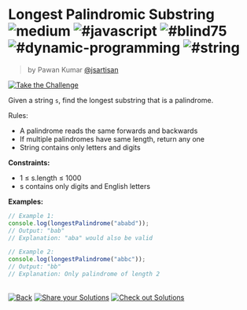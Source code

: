 <!--info-header-start--><h1>Longest Palindromic Substring <img src="https://img.shields.io/badge/-medium-d9901a" alt="medium"/> <img src="https://img.shields.io/badge/-%23javascript-999" alt="#javascript"/> <img src="https://img.shields.io/badge/-%23blind75-999" alt="#blind75"/> <img src="https://img.shields.io/badge/-%23dynamic--programming-999" alt="#dynamic-programming"/> <img src="https://img.shields.io/badge/-%23string-999" alt="#string"/></h1><blockquote><p>by Pawan Kumar <a href="https://github.com/jsartisan" target="_blank">@jsartisan</a></p></blockquote><p><a href="https://frontend-challenges.com/challenges/289-longest-palindromic-substring" target="_blank"><img src="https://img.shields.io/badge/-Take%20the%20Challenge-0d99ff?logo=javascript&logoColor=white" alt="Take the Challenge"/></a> </p><!--info-header-end-->

Given a string `s`, find the longest substring that is a palindrome.

Rules:
- A palindrome reads the same forwards and backwards
- If multiple palindromes have same length, return any one
- String contains only letters and digits

**Constraints:**
- 1 ≤ s.length ≤ 1000
- s contains only digits and English letters

**Examples:**
```typescript
// Example 1:
console.log(longestPalindrome("ababd"));
// Output: "bab"
// Explanation: "aba" would also be valid

// Example 2:
console.log(longestPalindrome("abbc"));
// Output: "bb"
// Explanation: Only palindrome of length 2
```


<!--info-footer-start--><br><a href="../../README.md" target="_blank"><img src="https://img.shields.io/badge/-Back-grey" alt="Back"/></a> <a href="https://github.com/jsartisan/frontend-challenges/issues/new?template=answer.md&labels=answer,289,undefined&title=289%20-%20Longest%20Palindromic%20Substring%20-%20undefined&body=" target="_blank"><img src="https://img.shields.io/badge/-Share%20your%20Solutions-teal" alt="Share your Solutions"/></a> <a href="https://github.com/jsartisan/frontend-challenges/issues?q=label%3A289+label%3Aanswer+sort%3Areactions-%2B1-desc" target="_blank"><img src="https://img.shields.io/badge/-Check%20out%20Solutions-de5a77?logo=awesome-lists&logoColor=white" alt="Check out Solutions"/></a> <!--info-footer-end-->